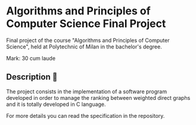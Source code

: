 # Algorithms and Principles of Computer Science Final Project
Final project of the course "Algorithms and Principles of Computer Science", held at Polytechnic of Milan in the bachelor's degree.

Mark: 30 cum laude
## Description :book:
The project consists in the implementation of a software program developed in order to manage the ranking between weighted direct graphs and it is totally developed in C language.

For more details you can read the specification in the repository.
